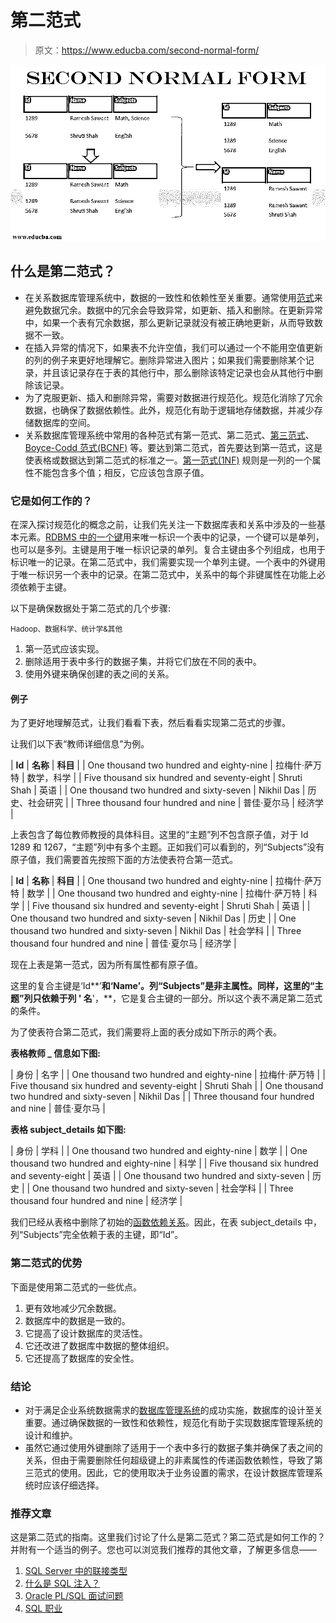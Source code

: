 # 第二范式

> 原文：<https://www.educba.com/second-normal-form/>

![Second Normal Form](img/c86da4442d0c0fcdb43fb44615ace3c6.png)



## 什么是第二范式？

*   在关系数据库管理系统中，数据的一致性和依赖性至关重要。通常使用[范式](https://www.educba.com/normal-forms-in-dbms/)来避免数据冗余。数据中的冗余会导致异常，如更新、插入和删除。在更新异常中，如果一个表有冗余数据，那么更新记录就没有被正确地更新，从而导致数据不一致。
*   在插入异常的情况下，如果表不允许空值，我们可以通过一个不能用空值更新的列的例子来更好地理解它。删除异常进入图片；如果我们需要删除某个记录，并且该记录存在于表的其他行中，那么删除该特定记录也会从其他行中删除该记录。
*   为了克服更新、插入和删除异常，需要对数据进行规范化。规范化消除了冗余数据，也确保了数据依赖性。此外，规范化有助于逻辑地存储数据，并减少存储数据库的空间。
*   关系数据库管理系统中常用的各种范式有第一范式、第二范式、[第三范式](https://www.educba.com/third-normal-form/)、 [Boyce-Codd 范式(BCNF)](https://www.educba.com/bcnf/) 等。要达到第二范式，首先要达到第一范式，这是使表格或数据达到第二范式的标准之一。[第一范式(1NF)](https://www.educba.com/first-normal-form/) 规则是一列的一个属性不能包含多个值；相反，它应该包含原子值。

### 它是如何工作的？

在深入探讨规范化的概念之前，让我们先关注一下数据库表和关系中涉及的一些基本元素。[RDBMS 中的一个键](https://www.educba.com/what-is-rdbms/)用来唯一标识一个表中的记录，一个键可以是单列，也可以是多列。主键是用于唯一标识记录的单列。复合主键由多个列组成，也用于标识唯一的记录。在第二范式中，我们需要实现一个单列主键。一个表中的外键用于唯一标识另一个表中的记录。在第二范式中，关系中的每个非键属性在功能上必须依赖于主键。

以下是确保数据处于第二范式的几个步骤:

<small>Hadoop、数据科学、统计学&其他</small>

1.  第一范式应该实现。
2.  删除适用于表中多行的数据子集，并将它们放在不同的表中。
3.  使用外键来确保创建的表之间的关系。

#### 例子

为了更好地理解范式，让我们看看下表，然后看看实现第二范式的步骤。

让我们以下表“教师详细信息”为例。

| **Id** | **名称** | **科目** |
| One thousand two hundred and eighty-nine | 拉梅什·萨万特 | 数学，科学 |
| Five thousand six hundred and seventy-eight | Shruti Shah | 英语 |
| One thousand two hundred and sixty-seven | Nikhil Das | 历史、社会研究 |
| Three thousand four hundred and nine | 普佳·夏尔马 | 经济学 |

上表包含了每位教师教授的具体科目。这里的“主题”列不包含原子值，对于 Id 1289 和 1267，“主题”列中有多个主题。正如我们可以看到的，列“Subjects”没有原子值，我们需要首先按照下面的方法使表符合第一范式。

| **Id** | **名称** | **科目** |
| One thousand two hundred and eighty-nine | 拉梅什·萨万特 | 数学 |
| One thousand two hundred and eighty-nine | 拉梅什·萨万特 | 科学 |
| Five thousand six hundred and seventy-eight | Shruti Shah | 英语 |
| One thousand two hundred and sixty-seven | Nikhil Das | 历史 |
| One thousand two hundred and sixty-seven | Nikhil Das | 社会学科 |
| Three thousand four hundred and nine | 普佳·夏尔马 | 经济学 |

现在上表是第一范式，因为所有属性都有原子值。

这里的复合主键是‘Id**’**和‘Name’。列“Subjects”是非主属性。同样，这里的“主题”列只依赖于列 **'** 名**'，**，它是复合主键的一部分。所以这个表不满足第二范式的条件。

为了使表符合第二范式，我们需要将上面的表分成如下所示的两个表。

**表格教师 _ 信息如下图:**

| 身份 | 名字 |
| One thousand two hundred and eighty-nine | 拉梅什·萨万特 |
| Five thousand six hundred and seventy-eight | Shruti Shah |
| One thousand two hundred and sixty-seven | Nikhil Das |
| Three thousand four hundred and nine | 普佳·夏尔马 |

**表格 subject_details 如下图:**

| 身份 | 学科 |
| One thousand two hundred and eighty-nine | 数学 |
| One thousand two hundred and eighty-nine | 科学 |
| Five thousand six hundred and seventy-eight | 英语 |
| One thousand two hundred and sixty-seven | 历史 |
| One thousand two hundred and sixty-seven | 社会学科 |
| Three thousand four hundred and nine | 经济学 |

我们已经从表格中删除了初始的[函数依赖关系](https://www.educba.com/functional-dependency-in-dbms/)。因此，在表 subject_details 中，列“Subjects”完全依赖于表的主键，即“Id”。

### 第二范式的优势

下面是使用第二范式的一些优点。

1.  更有效地减少冗余数据。
2.  数据库中的数据是一致的。
3.  它提高了设计数据库的灵活性。
4.  它还改进了数据库中数据的整体组织。
5.  它还提高了数据库的安全性。

### 结论

*   对于满足企业系统数据需求的[数据库管理系统](https://www.educba.com/database-management-system/)的成功实施，数据库的设计至关重要。通过确保数据的一致性和依赖性，规范化有助于实现数据库管理系统的设计和维护。
*   虽然它通过使用外键删除了适用于一个表中多行的数据子集并确保了表之间的关系，但由于需要删除任何超级键上的非素属性的传递函数依赖性，导致了第三范式的使用。因此，它的使用取决于业务设置的需求，在设计数据库管理系统时应该仔细选择。

### 推荐文章

这是第二范式的指南。这里我们讨论了什么是第二范式？第二范式是如何工作的？并附有一个适当的例子。您也可以浏览我们推荐的其他文章，了解更多信息——

1.  [SQL Server 中的联接类型](https://www.educba.com/types-of-joins-in-sql-server/)
2.  [什么是 SQL 注入？](https://www.educba.com/what-is-sql-injection/)
3.  [Oracle PL/SQL 面试问题](https://www.educba.com/oracle-pl-sql-interview-questions/)
4.  [SQL 职业](https://www.educba.com/careers-in-sql/)






